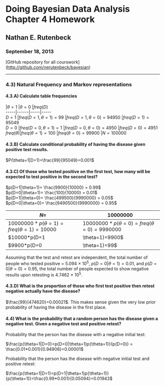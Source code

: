 Doing Bayesian Data Analysis
Chapter 4 Homework
========================================================

## Nathan E. Rutenbeck
### September 18, 2013
[GitHub repository for all courswork] (http://github.com/nerutenbeck/bayesian)

--------------------------------------------------------

### 4.3) Natural Frequency and Markov representations

#### 4.3.A) Calculate table frequencies

 |$\theta=1$  |$\theta=0$ |$freq(D)$   
-----|------|-----|-----  
$D=1$ |$freq(D=1,\theta=1)=99$ |$freq(D=1,\theta=0)=94950$  |$freq(D=1)=95049$  
$D=0$ |$freq(D=0,\theta=1)=1$ |$freq(D=0,\theta=0)=4950$ |$freq(D=0)=4951$  
$freq(\theta)$|$freq(\theta=1)=100$ |$freq(\theta=0)=99900$ |$N=100000$  

#### 4.3.B) Calculate conditional probability of having the disease given positive test results.

$P(\theta=1|D=1)=\frac{99}{95049}=0.001$ 

#### 4.3.C) Of those who tested positive on the first test, how many will be expected to test positive in the second test?


$p(D=1|\theta=1)= \frac{9900}{10000} = 0.99$  
$p(D=0|\theta=1)= \frac{100}{10000} = 0.01$  
$p(D=1|\theta=0)= \frac{499500}{9990000} = 0.05$  
$p(D=0|\theta=0)= \frac{9490500}{9990000} = 0.95$  

$N=$  |$10000000$  
------|----------|  
$10000000 * p(\theta=1)=freq(\theta=1)=10000$ |$10000000*p(\theta=0)=freq(\theta=0)=9990000$  
$10000*p(D=1|\theta=1)=9900$  |$9990000*p(D=1|\theta=0)=499500$  
$9900*p(D=0|\theta=1)=99$  |$499500*p(D=0|\theta=0)=474525$

Assuming that the test and retest are independent, the total number of people who tested positive = 5.094 &times; 10<sup>5</sup>, $p(D=0|\theta=1)=0.01$, and $p(D=0|\theta=0)=0.95$, the total number of people expected to show negative results upon retesting is 4.7462 &times; 10<sup>5</sup>. 

#### 4.3.D) What is the proportion of those who first test positive then retest negative actually have the disease?

 $\frac{99}{474620}=0.00021$. This makes sense given the very low prior probability of having the disease in the first place.

#### 4.4) What is the probability that a random person has the disease given a negative test. Given a negative test and positive retest?

Probability that the person has the disease with a negative initial test:  
  
$\frac{p(\theta=1|D=0)=p(D=0|\theta=1)p(\theta=1)}{p(D=0)} = \frac{0.01*0.001}{0.94906}=0.00001$  

Probability that the person has the disease with negative initial test and positive retest:  

$\frac{p(\theta=1|D=1)=p(D=1|\theta=1)p(\theta=1)}{p(\theta=1)}=\frac{0.99*0.001}{0.05094}=0.01943$  
